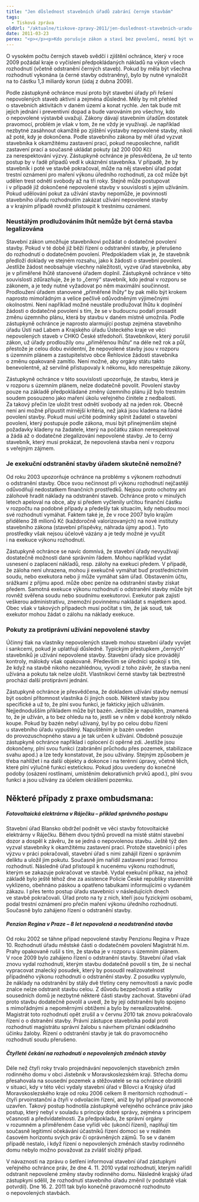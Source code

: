```yaml
---
title: "Jen důslednost stavebních úřadů zabrání černým stavbám"
tags:
  - Tisková zpráva
oldUrl: "/aktualne/tiskove-zpravy-2011/jen-duslednost-stavebnich-uradu-zabrani-cernym-stavbam"
date: 2011-03-23
perex: "<p></p><p>Kdo porušuje zákon a staví bez povolení, nesmí být ve výhodě oproti těm, kdo zákony respektují a dodržují. Pokud stavební úřady nebudou důsledně a přísně postihovat vlastníky „černých“ staveb, fakticky se staví na stranu porušování zákona. V právním státě není možné podobné jednání akceptovat. </p>"
---
```


<!-- imported from the old website -->

<p>O vysokém počtu černých staveb svědčí i zjištění ochránce, který v roce 2009 požádal kraje o vyčíslení předpokládaných nákladů na výkon všech rozhodnutí (včetně odstranění černých staveb). Pokud by měla být všechna rozhodnutí vykonána (a černé stavby odstraněny), bylo by nutné vynaložit na to částku 1,3 miliardy korun (údaj z dubna 2009).</p><p>Podle zástupkyně ochránce musí proto být stavební úřady při řešení nepovolených staveb aktivní a zejména důsledné. Měly by mít přehled o stavebních aktivitách v daném území a konat rychle. Jen tak bude mít jejich jednání i preventivní dopad a bude varováním pro všechny, kdo o nepovolené výstavbě uvažují. Zákony dávají stavebním úřadům dostatek pravomocí, problém je však v tom, že ne vždy je využívají. Je například nezbytné zasáhnout okamžitě po zjištění výstavby nepovolené stavby, nikoli až poté, kdy je dokončena. Podle stavebního zákona by měl úřad vyzvat stavebníka k okamžitému zastavení prací, pokud neuposlechne, nařídit zastavení prací a současně ukládat pokuty (až 200 000 Kč) za nerespektování výzvy. Zástupkyně ochránce je přesvědčena, že už tento postup by v řadě případů vedl k ukáznění stavebníka. V případě, že by stavebník i poté ve stavbě pokračoval, může na něj stavební úřad podat trestní oznámení pro maření výkonu úředního rozhodnutí, za což může být udělen trest odnětí svobody až na tři roky. Stejně může postupovat i v případě již dokončené nepovolené stavby v souvislosti s jejím užíváním. Pokud udělování pokut za užívání stavby nepomůže, je povinností stavebního úřadu rozhodnutím zakázat užívání nepovolené stavby a v krajním případě rovněž přistoupit k trestnímu oznámení.</p><h3><strong>Neustálým prodlužováním lhůt nemůže být černá stavba legalizována</strong></h3><p>Stavební zákon umožňuje stavebníkovi požádat o dodatečné povolení stavby. Pokud v té době již běží řízení o odstranění stavby, je přerušeno do rozhodnutí o dodatečném povolení. Předpokladem však je, že stavebník předloží doklady ve stejném rozsahu, jako k žádosti o stavební povolení. Jestliže žádost neobsahuje všechny náležitosti, vyzve úřad stavebníka, aby je v přiměřené lhůtě stanovené úřadem doplnil. Zástupkyně ochránce v této souvislosti zdůrazňuje, že je to „černý“ stavebník, kdo jednal v rozporu se zákonem, a je tedy nutné vyžadovat po něm maximální součinnost. Prodloužení úřadem stanovené „přiměřené lhůty“ by pak mělo být krokem naprosto mimořádným a velice pečlivě odůvodněným výjimečnými okolnostmi. Není například možné neustále prodlužovat lhůtu k doplnění žádosti o dodatečné povolení s tím, že se v budoucnu podaří prosadit změnu územního plánu, která by stavbu v daném místně umožnila. Podle zástupkyně ochránce je naprosto alarmující postup zejména stavebního úřadu Ústí nad Labem a Krajského úřadu Ústeckého kraje ve věci nepovolených staveb v CHKO České středohoří. Stavebníkovi, který porušil zákon, už úřady prodloužily onu „přiměřenou lhůtu“ na déle než rok a půl, přestože je celou dobu evidentní, že nepovolené stavby jsou v rozporu s územním plánem a zastupitelstvo obce Řehlovice žádosti stavebníka o změnu opakovaně zamítlo. Není možné, aby orgány státu takto benevolentně, až servilně přistupovaly k někomu, kdo nerespektuje zákony.</p><p>Zástupkyně ochránce v této souvislosti upozorňuje, že stavbu, která je v rozporu s územním plánem, nelze dodatečně povolit. Povolení stavby pouze na základě předpokládané změny územního plánu již bylo trestním soudem posouzeno jako maření úkolu veřejného činitele z nedbalosti. Za takový přečin lze uložit trest odnětí svobody až na jeden rok. Obecně není ani možné připustit mírnější kritéria, než jaká jsou kladena na řádné povolení stavby. Pokud musí určité podmínky splnit žadatel o stavební povolení, který postupuje podle zákona, musí být přinejmenším stejné požadavky kladeny na žadatele, který na počátku zákon nerespektoval a žádá až o dodatečné zlegalizování nepovolené stavby. Je to černý stavebník, který musí prokázat, že nepovolená stavba není v rozporu s veřejným zájmem.</p><h3><strong>Je exekuční odstranění stavby úřadem skutečně nemožné?</strong></h3><p>Od roku 2003 upozorňuje ochránce na problémy s výkonem rozhodnutí o odstranění stavby. Obce svou nečinnost při výkonu rozhodnutí nejčastěji odůvodňují nedostatkem finančních prostředků. Nejsou proto ochotny ani zálohově hradit náklady na odstranění staveb. Ochránce proto v minulých letech apeloval na obce, aby si předem vyčlenily určitou finanční částku v rozpočtu na podobné případy a předešly tak situacím, kdy nebudou moci své rozhodnutí vymáhat. Faktem také je, že v roce 2007 bylo krajům přiděleno 28 milionů Kč (každoročně valorizovaných) na nové instituty stavebního zákona (stavební příspěvky, náhrada újmy apod.). Tyto prostředky však nejsou účelově vázány a je tedy možné je využít i na exekuce výkonu rozhodnutí.</p><p>Zástupkyně ochránce se navíc domnívá, že stavební úřady nevyužívají dostatečně možnosti dané správním řádem. Mohou například vydat usnesení o zaplacení nákladů, resp. zálohy na exekuci předem. V případě, že záloha není uhrazena, mohou ji exekučně vymáhat buď prostřednictvím soudu, nebo exekutora nebo ji může vymáhat sám úřad. Obstavením účtu, srážkami z příjmu apod. může obec peníze na odstranění stavby získat předem. Samotná exekuce výkonu rozhodnutí o odstranění stavby může být rovněž svěřena soudu nebo soudnímu exekutorovi. Exekutor pak zajistí veškerou administrativu, znemožní povinnému nakládat s majetkem apod. Obec však v takových případech musí počítat s tím, že jak soud, tak exekutor mohou žádat o zálohu na náklady exekuce.</p><h3><strong>Pokuty za protiprávní užívání nepovolené stavby</strong></h3><p>Účinný tlak na vlastníky nepovolených staveb mohou stavební úřady vyvíjet i sankcemi, pokud je uplatňují důsledně. Typickým přestupkem „černých“ stavebníků je užívání nepovolené stavby. Stavební úřady sice provádějí kontroly, málokdy však opakovaně. Především se úředníci spokojí s tím, že když na stavbě nikoho nezahlédnou, vyvodí z toho závěr, že stavba není užívána a pokutu tak nelze uložit. Vlastníkovi černé stavby tak beztrestně prochází další protiprávní jednání.</p><p>Zástupkyně ochránce je přesvědčena, že dokladem užívání stavby nemusí být osobní přítomnost vlastníka či jiných osob. Některé stavby jsou specifické a už to, že plní svou funkci, je fakticky jejich užíváním. Nejjednodušším příkladem může být bazén. Jestliže je napuštěn, znamená to, že je užíván, a to bez ohledu na to, jestli se v něm v době kontroly někdo koupe. Pokud by bazén nebyl užívaný, byl by po celou dobu řízení u stavebního úřadu vypuštěný. Napuštěním je bazén uveden do provozuschopného stavu a je tak určen k užívání. Obdobně posuzuje zástupkyně ochránce například i oplocení či opěrné zdi. Jestliže jsou dokončeny, plní svou funkci (zabránění průchodu přes pozemek, stabilizace svahu apod.) a lze tedy konstatovat, že jsou užívány. Stejným způsobem je třeba nahlížet i na další objekty a dokonce i na terénní úpravy, včetně těch, které plní výlučně funkci estetickou. Pokud jdou uvedeny do konečné podoby (osázení rostlinami, umístěním dekorativních prvků apod.), plní svou funkci a jsou užívány za účelem okrášlení pozemku.</p><h2><strong>Některé případy z praxe ombudsmana:</strong></h2><h5>Fotovoltaická elektrárna v Ráječku – příklad správného postupu</h5><p>Stavební úřad Blansko obdržel podnět ve věci stavby fotovoltaické elektrárny v Ráječku. Během dvou týdnů provedl na místě státní stavební dozor a dospěl k závěru, že se jedná o nepovolenou stavbu. Ještě týž den vyzval stavebníky k okamžitému zastavení prací. Protože stavebníci i přes výzvu v práci pokračovali, stavební úřad s nimi zahájil řízení o správním deliktu a uložil jim pokutu. Současně jim nařídil zastavení prací formou rozhodnutí. Následně úřad přistoupil k nucenému výkonu rozhodnutí, kterým se zakazuje pokračovat ve stavbě. Vydal exekuční příkaz, na jehož základě bylo ještě téhož dne za asistence Policie České republiky staveniště vyklizeno, obehnáno páskou a opatřeno tabulkami informujícími o vydaném zákazu. I přes tento postup úřadu stavebníci v následujících dnech ve stavbě pokračovali. Úřad proto na ty z nich, kteří jsou fyzickými osobami, podal trestní oznámení pro přečin maření výkonu úředního rozhodnutí. Současně bylo zahájeno řízení o odstranění stavby.</p><h5>Penzion Regina v Praze – 8 let nepovolená a neodstraněná stavba</h5><p>Od roku 2002 se táhne případ nepovolené stavby Penzionu Regina v Praze 10. Rozhodnutí úřadu městské části o dodatečném povolení Magistrát hl.m. Prahy opakovaně rušil s tím, že stavba je v rozporu s územním plánem. V roce 2009 bylo zahájeno řízení o odstranění stavby. Stavební úřad však znovu vydal rozhodnutí, kterým stavbu dodatečně povolil s tím, že si nechal vypracovat znalecký posudek, který by posoudil realizovatelnost případného výkonu rozhodnutí o odstranění stavby. Z posudku vyplynulo, že náklady na odstranění by stály dvě třetiny ceny nemovitosti a navíc podle znalce nelze odstranit stavbu celou. Z důvodu bezpečnosti a statiky sousedních domů je nezbytné některé části stavby zachovat. Stavební úřad proto stavbu dodatečně povolil a uvedl, že by její odstranění bylo spojeno s mimořádnými a nepoměrnými obtížemi a bylo by nerealizovatelné. Magistrát toto rozhodnutí opět zrušil a v červnu 2010 tak znovu pokračovalo řízení o o dstranění stavby. Právní zástupce stavebníka podal proti rozhodnutí magistrátu správní žalobu s návrhem přiznání odkladného účinku žaloby. Řízení o odstranění stavby je tak do pravomocného rozhodnutí soudu přerušeno.</p><h5>Čtyřleté čekání na rozhodnutí o nepovolených změnách stavby</h5><p>Déle než čtyři roky trvalo projednávání nepovolených stavebních změn rodinného domu v obci Jistebník v Moravskoslezském kraji. Střecha domu přesahovala na sousední pozemek a stěžovatelé se na ochránce obrátili v situaci, kdy v této věci vydaly stavební úřad v Bílovci a Krajský úřad Moravskoslezského kraje od roku 2006 celkem 8 meritorních rozhodnutí – čtyři prvoinstanční a čtyři v odvolacím řízení, aniž by byl případ pravomocně uzavřen. Takový postup hodnotila zástupkyně veřejného ochránce práv jako postup, který nebyl v souladu s principy dobré správy, zejména s principem včasnosti a předvídatelnosti. Za předpokladu, že správní orgány v rozumném a přiměřeném čase vyřídí věc (ukončí řízení), naplňují tím současně legitimní očekávání účastníků řízení domoci se v reálném časovém horizontu svých práv či oprávněných zájmů. To se v daném případě nestalo, i když řízení o nepovolených změnách stavby rodinného domu nebylo možno považovat za zvlášť složitý případ.</p><p>V návaznosti na zprávu o šetření informoval stavební úřad zástupkyni veřejného ochránce práv, že dne 4. 11. 2010 vydal rozhodnutí, kterým nařídil odstranit nepovolené změny stavby rodinného domu. Následně krajský úřad zástupkyni sdělil, že rozhodnutí stavebního úřadu změnil (v podstatě však potvrdil). Dne 16. 2. 2011 tak bylo konečně pravomocně rozhodnuto o nepovolených stavbách.</p>
